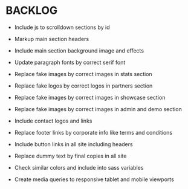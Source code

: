 # BACKLOG

- Include js to scrolldown sections by id

- Markup main section headers

- Include main section background image and effects

- Update paragraph fonts by correct serif font

- Replace fake images by correct images in stats section

- Replace fake logos by correct logos in partners section

- Replace fake images by correct images in showcase section

- Replace fake images by correct images in admin and demo section

- Include contact logos and links

- Replace footer links by corporate info like terms and conditions

- Include button links in all site including headers

- Replace dummy text by final copies in all site

- Check similar colors and include into sass variables

- Create media queries to responsive tablet and mobile viewports
